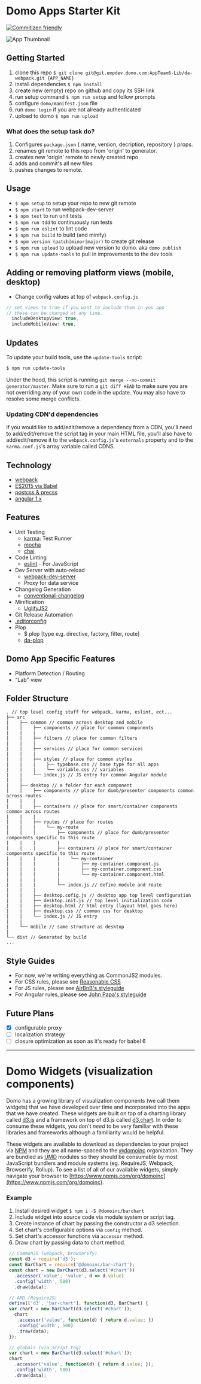 
# Domo Apps Starter Kit
[![Commitizen friendly](https://img.shields.io/badge/commitizen-friendly-brightgreen.svg)](http://commitizen.github.io/cz-cli/)

![App Thumbnail](domo/thumbnail.svg)

## Getting Started
1. clone this repo
    `$ git clone git@git.empdev.domo.com:AppTeam6-Lib/da-webpack.git {APP_NAME}`
2. install dependencies `$ npm install`
3. create new (empty) repo on github and copy its SSH link
4. run setup command `$ npm run setup` and follow prompts
5. configure `domo/manifest.json` file
6. run `domo login` if you are not already authenticated
7. upload to domo `$ npm run upload`

### What does the setup task do?
1. Configures `package.json` { name, version, decription, repository } props.
2. renames git remote to this repo from 'origin' to generator.
3. creates new 'origin' remote to newly created repo
4. adds and commit's all new files
5. pushes changes to remote.

## Usage
- `$ npm setup` to setup your repo to new git remote
- `$ npm start` to run webpack-dev-server
- `$ npm test` to run unit tests
- `$ npm run tdd` to continuously run tests
- `$ npm run eslint` to lint code
- `$ npm run build` to build (and minify)
- `$ npm version (patch|minor|major)` to create git release
- `$ npm run upload` to upload new version to domo. aka `domo publish`
- `$ npm run update-tools` to pull in improvements to the dev tools

## Adding or removing platform views (mobile, desktop)
- Change config values at top of `webpack.config.js`

```js
// set views to true if you want to include them in you app
// these can be changed at any time.
  includeDesktopView: true,
  includeMobileView: true,
```

## Updates
To update your build tools, use the `update-tools` script:

```bash
$ npm run update-tools
```

Under the hood, this script is running `git merge --no-commit generator/master`. Make sure to run a `git diff HEAD` to make sure you are not overriding any of your own code in the update. You may also have to resolve some merge conflicts.

### Updating CDN'd dependencies
If you would like to add/edit/remove a dependency from a CDN, you'll need to add/edit/remove the script tag in your main HTML file, you'll also have to add/edit/remove it to the `webpack.config.js`'s `externals` property and to the `karma.conf.js`'s array variable called CDNS.

## Technology
- [webpack](http://webpack.github.io/)
- [ES2015 via Babel](https://babeljs.io/docs/learn-es2015/)
- [postcss & precss](https://github.com/jonathantneal/precss)
- [angular 1.x](https://angularjs.org/)

## Features
- Unit Testing
  + [karma](http://karma-runner.github.io/): Test Runner
  + [mocha](https://mochajs.org/)
  + [chai](http://chaijs.com/)
- Code Linting
  + [eslint]() - For JavaScript
- Dev Server with auto-reload
  + [webpack-dev-server](http://webpack.github.io/docs/webpack-dev-server.html)
  + Proxy for data service
- Changelog Generation
  + [conventional-changelog](https://github.com/ajoslin/conventional-changelog)
- Minification
  + [UglifyJS2](https://github.com/mishoo/UglifyJS2)
- Git Release Automation
- [.editorconfig](http://editorconfig.org/)
- Plop
  + $ plop [type e.g. directive, factory, filter, route]
  + [da-plop](https://git.empdev.domo.com/AppTeam6/da-plop)

## Domo App Specific Features
- Platform Detection / Routing
- "Lab" view

## Folder Structure
```text
. // top level config stuff for webpack, karma, eslint, ect...
├── src
|    ├── common // common across desktop and mobile
|    |    ├── components // place for common components
|    |    |
|    |    ├── filters // place for common filters
|    |    |
|    |    ├── services // place for common services
|    |    |
|    |    ├── styles // place for common styles
|    |    |    ├── typebase.css // base type for all apps
|    |    |    └── variable.css // variables
|    |    └── index.js // JS entry for common Angular module
|    |
|    ├── desktop // a folder for each component
|    |    ├── components // place for dumb/presenter components common across routes
|    |    |
|    |    ├── containers // place for smart/container components common across routes
|    |    |
|    |    ├── routes // place for routes
|    |    |    └── my-route
|    |    |        ├── components // place for dumb/presenter components specific to this route
|    |    |        |
|    |    |        ├── containers // place for smart/container components specific to this route
|    |    |        |    └── my-container
|    |    |        |        ├── my-container.component.js
|    |    |        |        ├── my-container.component.css
|    |    |        |        └── my-container.component.html
|    |    |        |
|    |    |        └── index.js // define module and route
|    |    |
|    |    ├── desktop.cofig.js // desktop app top level configuration
|    |    ├── desktop.init.js // top level initialization code
|    |    ├── desktop.html // html entry (layout html goes here)
|    |    ├── desktop.css // common css for desktop
|    |    └── index.js // JS entry
|    |
|    └── mobile // same structure as desktop
|
└── dist // Generated by build
...

```

## Style Guides
- For now, we're writing everything as CommonJS2 modules.
- For CSS rules, please see [Reasonable CSS](http://rscss.io/)
- For JS rules, please see [AirBnB's styleguide](https://github.com/airbnb/javascript)
- For Angular rules, please see [John Papa's styleguide](https://github.com/johnpapa/angular-styleguide)

## Future Plans
- [x] configurable proxy
- [ ] localization strategy
- [ ] closure optimization as soon as it's ready for babel 6

---

# Domo Widgets (visualization components)

Domo has a growing library of visualization components (we call them widgets) that we have developed over time and incorporated into the apps that we have created. These widgets are built on top of a charting library called [d3.js](http://d3js.org/) and a framework on top of d3.js called [d3.chart](http://misoproject.com/d3-chart/). In order to consume these widgets, you don't *need* to be very familiar with these libraries and frameworks although a familiarity would be helpful.

These widgets are available to download as dependencies to your project via [NPM](https://www.npmjs.com/) and they are all name-spaced to the [@domoinc](https://www.npmjs.com/org/domoinc) organization. They are bundled as [UMD](https://github.com/umdjs/umd) modules so they should be consumable by most JavaScript bundlers and module systems (eg. RequireJS, Webpack, Browserify, Rollup). To see a list of all of our available widgets, simply navigate your browser to [https://www.npmjs.com/org/domoinc](https://www.npmjs.com/org/domoinc).

### Example
1. Install desired widget `$ npm i -S @domoinc/barchart`
2. Include widget into source code via module system or script tag.
3. Create instance of chart by passing the constructor a d3 selection.
4. Set chart's configurable options via `config` method.
5. Set chart's accessor functions via `accessor` method.
6. Draw chart by passing data to chart method.

```js
 // CommonJS (webpack, browserify)
 const d3 = require('d3');
 const BarChart = require('@domoinc/bar-chart');
 const chart = new BarChart(d3.select('#chart'))
   .accessor('value', 'value', d => d.value)
   .config('width', 500)
   .draw(data);

 // AMD (RequireJS)
 define(['d3', 'bar-chart'], function(d3, BarChart) {
 var chart = new BarChart(d3.select('#chart'));
   chart
    .accessor('value', function(d) { return d.value; })
    .config('width', 500)
    .draw(data);
 });

 // globals (via script tag)
 var chart = new BarChart(d3.select('#chart'));
 chart
   .accessor('value', function(d) { return d.value; });
   .config('width', 500)
   .draw(data);
```
